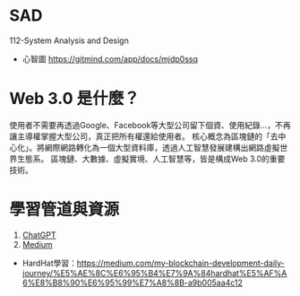 # SAD
112-System Analysis and Design
- 心智圖 https://gitmind.com/app/docs/mjdp0ssq

# Web 3.0 是什麼？
使用者不需要再透過Google、Facebook等大型公司留下個資、使用紀錄...，不再讓主導權掌握大型公司，真正把所有權還給使用者。
核心概念為區塊鏈的「去中心化」。將網際網路轉化為一個大型資料庫，透過人工智慧發展建構出網路虛擬世界生態系。
區塊鏈、大數據、虛擬實境、人工智慧等，皆是構成Web 3.0的重要技術。

# 學習管道與資源
1. [ChatGPT](https://chat.openai.com/chat)
2. [Medium](https://medium.com/)
- HardHat學習：https://medium.com/my-blockchain-development-daily-journey/%E5%AE%8C%E6%95%B4%E7%9A%84hardhat%E5%AF%A6%E8%B8%90%E6%95%99%E7%A8%8B-a9b005aa4c12
